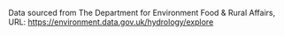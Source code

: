 


Data sourced from The Department for Environment Food & Rural Affairs, URL: https://environment.data.gov.uk/hydrology/explore
